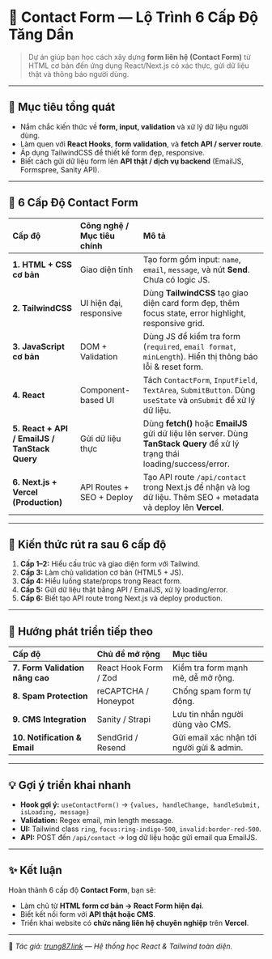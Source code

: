 # 📩 Contact Form — Lộ Trình 6 Cấp Độ Tăng Dần

> Dự án giúp bạn học cách xây dựng **form liên hệ (Contact Form)** từ HTML cơ bản đến ứng dụng React/Next.js có xác thực, gửi dữ liệu thật và thông báo người dùng.

---

## 🎯 Mục tiêu tổng quát

- Nắm chắc kiến thức về **form, input, validation** và xử lý dữ liệu người dùng.  
- Làm quen với **React Hooks**, **form validation**, và **fetch API / server route**.  
- Áp dụng TailwindCSS để thiết kế form đẹp, responsive.  
- Biết cách gửi dữ liệu form lên **API thật / dịch vụ backend** (EmailJS, Formspree, Sanity API).

---

## 🧩 6 Cấp Độ Contact Form

| Cấp độ | Công nghệ / Mục tiêu chính | Mô tả |
| :-- | :-- | :-- |
| **1. HTML + CSS cơ bản** | Giao diện tĩnh | Tạo form gồm input: `name`, `email`, `message`, và nút **Send**. Chưa có logic JS. |
| **2. TailwindCSS** | UI hiện đại, responsive | Dùng **TailwindCSS** tạo giao diện card form đẹp, thêm focus state, error highlight, responsive grid. |
| **3. JavaScript cơ bản** | DOM + Validation | Dùng JS để kiểm tra form (`required`, `email format`, `minLength`). Hiển thị thông báo lỗi & reset form. |
| **4. React** | Component-based UI | Tách `ContactForm`, `InputField`, `TextArea`, `SubmitButton`. Dùng `useState` và `onSubmit` để xử lý dữ liệu. |
| **5. React + API / EmailJS / TanStack Query** | Gửi dữ liệu thực | Dùng **fetch()** hoặc **EmailJS** gửi dữ liệu lên server. Dùng **TanStack Query** để xử lý trạng thái loading/success/error. |
| **6. Next.js + Vercel (Production)** | API Routes + SEO + Deploy | Tạo API route `/api/contact` trong Next.js để nhận và log dữ liệu. Thêm SEO + metadata và deploy lên **Vercel**. |

---

## 🧠 Kiến thức rút ra sau 6 cấp độ

1. **Cấp 1–2:** Hiểu cấu trúc và giao diện form với Tailwind.  
2. **Cấp 3:** Làm chủ validation cơ bản (HTML5 + JS).  
3. **Cấp 4:** Hiểu luồng state/props trong React form.  
4. **Cấp 5:** Gửi dữ liệu thật bằng API / EmailJS, xử lý loading/error.  
5. **Cấp 6:** Biết tạo API route trong Next.js và deploy production.

---

## 🚀 Hướng phát triển tiếp theo

| Cấp độ | Chủ đề mở rộng | Mục tiêu |
| :-- | :-- | :-- |
| **7. Form Validation nâng cao** | React Hook Form / Zod | Kiểm tra form mạnh mẽ, dễ mở rộng. |
| **8. Spam Protection** | reCAPTCHA / Honeypot | Chống spam form tự động. |
| **9. CMS Integration** | Sanity / Strapi | Lưu tin nhắn người dùng vào CMS. |
| **10. Notification & Email** | SendGrid / Resend | Gửi email xác nhận tới người gửi & admin. |

---

## 💡 Gợi ý triển khai nhanh

- **Hook gợi ý:** `useContactForm()` → `{values, handleChange, handleSubmit, isLoading, message}`  
- **Validation:** Regex email, min length message.  
- **UI:** Tailwind class `ring`, `focus:ring-indigo-500`, `invalid:border-red-500`.  
- **API:** POST đến `/api/contact` → log dữ liệu hoặc gửi email qua EmailJS.

---

## ✨ Kết luận

Hoàn thành 6 cấp độ **Contact Form**, bạn sẽ:

- Làm chủ từ **HTML form cơ bản → React Form hiện đại**.  
- Biết kết nối form với **API thật hoặc CMS**.  
- Triển khai website có **chức năng liên hệ chuyên nghiệp** trên **Vercel**.

---

📌 _Tác giả: [trung87.link](https://trung87.link) — Hệ thống học React & Tailwind toàn diện._
